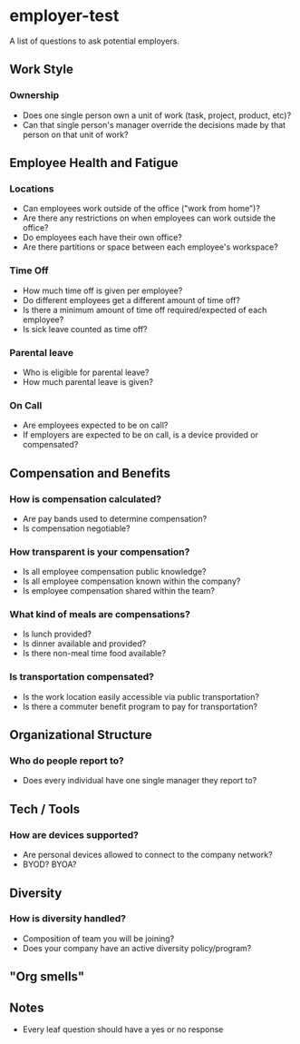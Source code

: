 # employer-test

A list of questions to ask potential employers.

## Work Style

### Ownership

* Does one single person own a unit of work (task, project, product, etc)?
* Can that single person's manager override the decisions made by that person on that unit of work?

## Employee Health and Fatigue

### Locations

* Can employees work outside of the office ("work from home")?
* Are there any restrictions on when employees can work outside the office?
* Do employees each have their own office?
* Are there partitions or space between each employee's workspace?

### Time Off

* How much time off is given per employee?
* Do different employees get a different amount of time off?
* Is there a minimum amount of time off required/expected of each employee?
* Is sick leave counted as time off?

### Parental leave

* Who is eligible for parental leave?
* How much parental leave is given?

### On Call

* Are employees expected to be on call?
* If employers are expected to be on call, is a device provided or compensated?

## Compensation and Benefits

### How is compensation calculated?

* Are pay bands used to determine compensation?
* Is compensation negotiable?

### How transparent is your compensation?

* Is all employee compensation public knowledge?
* Is all employee compensation known within the company?
* Is employee compensation shared within the team?

### What kind of meals are compensations?

* Is lunch provided?
* Is dinner available and provided?
* Is there non-meal time food available?

### Is transportation compensated?

* Is the work location easily accessible via public transportation?
* Is there a commuter benefit program to pay for transportation?

## Organizational Structure

### Who do people report to?

* Does every individual have one single manager they report to?

## Tech / Tools

### How are devices supported?

* Are personal devices allowed to connect to the company network?
* BYOD? BYOA?

## Diversity

### How is diversity handled?

* Composition of team you will be joining?
* Does your company have an active diversity policy/program?

## "Org smells"


## Notes

* Every leaf question should have a yes or no response
